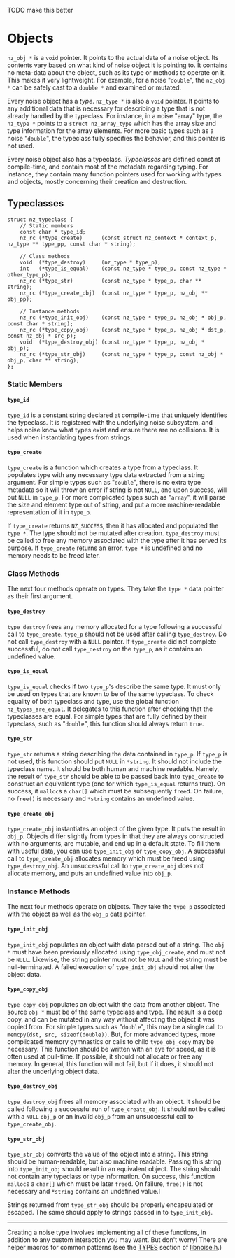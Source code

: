 TODO make this better

# Objects

`nz_obj *` is a `void` pointer. It points to the actual data of a noise object. Its contents vary based on
what kind of noise object it is pointing to. It contains no meta-data about the object, such as its
type or methods to operate on it. This makes it very lightweight. For example, for a noise "`double`",
the `nz_obj *` can be safely cast to a `double *` and examined or mutated.

Every noise object has a *type*. `nz_type *` is also a `void` pointer. It points to any additional data
that is necessary for describing a type that is not already handled by the typeclass. For instance,
in a noise "array" type, the `nz_type *` points to a `struct nz_array_type` which has the array size and
type information for the array elements. For more basic types such as a noise "`double`", the typeclass
fully specifies the behavior, and this pointer is not used.

Every noise object also has a typeclass. *Typeclasses* are defined const at compile-time, and contain
most of the metadata regarding typing. For instance, they contain many function pointers used for
working with types and objects, mostly concerning their creation and destruction.

## Typeclasses

```
struct nz_typeclass {
    // Static members
    const char * type_id;
    nz_rc (*type_create)      (const struct nz_context * context_p, nz_type ** type_pp, const char * string);

    // Class methods
    void  (*type_destroy)     (nz_type * type_p);
    int   (*type_is_equal)    (const nz_type * type_p, const nz_type * other_type_p);
    nz_rc (*type_str)         (const nz_type * type_p, char ** string);
    nz_rc (*type_create_obj)  (const nz_type * type_p, nz_obj ** obj_pp);

    // Instance methods
    nz_rc (*type_init_obj)    (const nz_type * type_p, nz_obj * obj_p, const char * string);
    nz_rc (*type_copy_obj)    (const nz_type * type_p, nz_obj * dst_p, const nz_obj * src_p);
    void  (*type_destroy_obj) (const nz_type * type_p, nz_obj * obj_p);
    nz_rc (*type_str_obj)     (const nz_type * type_p, const nz_obj * obj_p, char ** string);
};
```

### Static Members

#### `type_id`

`type_id` is a constant string declared at compile-time that uniquely identifies the typeclass.
It is registered with the underlying noise subsystem, and helps noise know what types exist
and ensure there are no collisions. It is used when instantiating types from strings.

#### `type_create`

`type_create` is a function which creates a type from a typeclass. It populates type with
any necessary type data extracted from a string argument. For simple types such as "`double`",
there is no extra type metadata so it will throw an error if string is not `NULL`, and upon
success, will put `NULL` in `type_p`. For more complicated types such as "`array`", it will parse
the size and element type out of string, and put a more machine-readable representation of
it in `type_p`.

If `type_create` returns `NZ_SUCCESS`, then it has allocated and populated the `type *`. The
type should not be mutated after creation. `type_destroy` must be called to free any memory
associated with the type after it has served its purpose. If `type_create` returns an error,
`type *` is undefined and no memory needs to be freed later.

### Class Methods

The next four methods operate on types. They take the `type *` data pointer as their first
argument.

#### `type_destroy`

`type_destroy` frees any memory allocated for a type following a successful call to `type_create`.
`type_p` should not be used after calling `type_destroy`. Do not call `type_destroy` with a
`NULL` pointer. If `type_create` did not complete successful, do not call `type_destroy` on
the `type_p`, as it contains an undefined value.

#### `type_is_equal`

`type_is_equal` checks if two `type_p`'s describe the same type. It must only be used on
types that are known to be of the same typeclass. To check equality of both typeclass
and type, use the global function `nz_types_are_equal`. It delegates to this function
after checking that the typeclasses are equal. For simple types that are fully defined
by their typeclass, such as "`double`", this function should always return `true`.

#### `type_str`

`type_str` returns a string describing the data contained in `type_p`. If `type_p` is not
used, this function should put `NULL` in `*string`. It should not include the typeclass
name. It should be both human and machine readable. Namely, the result of `type_str`
should be able to be passed back into `type_create` to construct an equivalent type
(one for which `type_is_equal` returns true). On success, it `malloc`s a `char[]` which
must be subsequently `free`d. On failure, no `free()` is necessary and `*string` contains
an undefined value.

#### `type_create_obj`

`type_create_obj` instantiates an object of the given type. It puts the result in `obj_p`.
Objects differ slightly from types in that they are always constructed with no
arguments, are mutable, and end up in a default state. To fill them with useful data,
you can use `type_init_obj` or `type_copy_obj`.
A successful call to `type_create_obj` allocates memory which must be freed using
`type_destroy_obj`. An unsuccessful call to `type_create_obj` does not allocate memory, and
puts an undefined value into `obj_p`.

### Instance Methods

The next four methods operate on objects. They take the `type_p` associated with the
object as well as the `obj_p` data pointer.

#### `type_init_obj`

`type_init_obj` populates an object with data parsed out of a string. The `obj *` must
have been previously allocated using `type_obj_create`, and must not be `NULL`. Likewise,
the string pointer must not be `NULL` and the string must be null-terminated. A failed
execution of `type_init_obj` should not alter the object data.

#### `type_copy_obj`

`type_copy_obj` populates an object with the data from another object. The source `obj *`
must be of the same typeclass and type. The result is a deep copy, and can be mutated
in any way without affecting the object it was copied from. For simple types such as
"`double`", this may be a single call to `memcpy(dst, src, sizeof(double))`. But, for more
advanced types, more complicated memory gymnastics or calls to child `type_obj_copy` may
be necessary. This function should be written with an eye for speed, as it is often
used at pull-time. If possible, it should not allocate or free any memory. In general,
this function will not fail, but if it does, it should not alter the underlying object
data.

#### `type_destroy_obj`

`type_destroy_obj` frees all memory associated with an object. It should be called
following a successful run of `type_create_obj`. It should not be called with a `NULL`
`obj_p` or an invalid `obj_p` from an unsuccessful call to `type_create_obj`.

#### `type_str_obj`

`type_str_obj` converts the value of the object into a string. This string should
be human-readable, but also machine readable. Passing this string into `type_init_obj`
should result in an equivalent object. The string should not contain any typeclass
or type information. On success, this function `malloc`s a `char[]` which must be later
`free`d. On failure, `free()` is not necessary and `*string` contains an undefined value.I

Strings returned from `type_str_obj` should be properly encapsulated or escaped.
The same should apply to strings passed in to `type_init_obj`.

---

Creating a noise type involves implementing all of these functions, in addition
to any custom interaction you may want. But don't worry! There are helper macros for
common patterns (see the [TYPES](../libnoise.h) section of [libnoise.h](./libnoise.h).)
